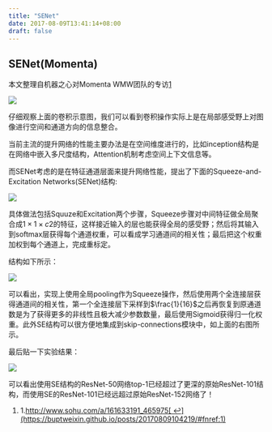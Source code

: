 ```yaml
---
title: "SENet"
date: 2017-08-09T13:41:14+08:00
draft: false
---
```


## SENet(Momenta)

本文整理自机器之心对Momenta WMW团队的专访[1](https://buptweixin.github.io/posts/20170809104219/#fn:1)

![](http://img.mp.itc.cn/upload/20170802/fb03d75df82f432693cf895490574a33_th.jpg)

仔细观察上面的卷积示意图，我们可以看到卷积操作实际上是在局部感受野上对图像进行空间和通道方向的信息整合。

当前主流的提升网络的性能主要办法是在空间维度进行的，比如inception结构是在网络中嵌入多尺度结构，Attention机制考虑空间上下文信息等。

而SENet考虑的是在特征通道层面来提升网络性能，提出了下面的Squeeze-and-Excitation Networks(SENet)结构:

![](http://ohcog5mjb.bkt.clouddn.com/17-8-9/64121359.jpg)

具体做法包括Squuze和Excitation两个步骤，Squeeze步骤对中间特征做全局聚合成$1\times1\times{c2}$的特征，这样接近输入的层也能获得全局的感受野；然后将其输入到softmax层获得每个通道权重，可以看成学习通道间的相关性；最后把这个权重加权到每个通道上，完成重标定。

结构如下所示：

![](http://ohcog5mjb.bkt.clouddn.com/17-8-9/72128626.jpg)

可以看出，实现上使用全局pooling作为Squeeze操作，然后使用两个全连接层获得通道间的相关性，第一个全连接层下采样到$\frac{1}{16}$之后再恢复到原通道数是为了获得更多的非线性且极大减少参数数量，最后使用Sigmoid获得归一化权重。此外SE结构可以很方便地集成到skip-connections模块中，如上面的右图所示。

最后贴一下实验结果：

![](http://ohcog5mjb.bkt.clouddn.com/17-8-9/80519114.jpg)

可以看出使用SE结构的ResNet-50网络top-1已经超过了更深的原始ResNet-101结构，而使用SE的ResNet-101已经远超过原始ResNet-152网络了！

1. 1.http://www.sohu.com/a/161633191_465975[ ↩](https://buptweixin.github.io/posts/20170809104219/#fnref:1)
